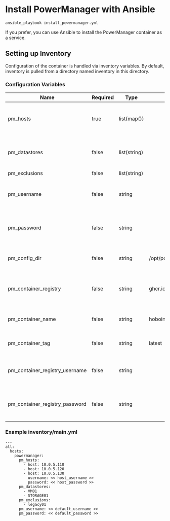 # Install PowerManager with Ansible

`ansible_playbook install_powermanager.yml`

If you prefer, you can use Ansible to install the PowerManager container as a service.

## Setting up Inventory
Configuration of the container is handled via inventory variables.  By default, inventory is pulled from a directory named inventory in this directory.

### Configuration Variables
| Name                           | Required | Type         | Default | Description |
|--------------------------------|----------|--------------|---------|-------------|
| pm_hosts                       | true     | list(map())  |         | List of maps with keys `host` (required), `username`, `password`. |
| pm_datastores                  | false    | list(string) |         | Datastores that must be available before continuing |
| pm_exclusions                  | false    | list(string) |         | VMs to ignore |
| pm_username                    | false    | string       |         | Username to use to connect to VMWare hosts by default |
| pm_password                    | false    | string       |         | Password to use to connect to VMWare hosts by default |
| pm_config_dir                  | false    | string       | /opt/powermanager | Destination directory for powermanager config files |
| pm_container_registry          | false    | string       | ghcr.io | The container registry from which you're pulling powermanager |
| pm_container_name              | false    | string       | hobointhecorner/hobo.powermanager | The powermanager container to pull |
| pm_container_tag               | false    | string       | latest  | The tag of the container to pull |
| pm_container_registry_username | false    | string       |         | The username with which to authenticate to the container registry |
| pm_container_registry_password | false    | string       |         | The password with which to authenticate to the container registry |

### Example inventory/main.yml
```
---
all:
  hosts:
    powermanager:
      pm_hosts:
        - host: 10.0.5.110
        - host: 10.0.5.120
        - host: 10.0.5.130
          username: << host_username >>
          password: << host_password >>
      pm_datastores:
        - VM01
        - STORAGE01
      pm_exclusions:
        - legacy01
      pm_username: << default_username >>
      pm_password: << default_password >>
```
